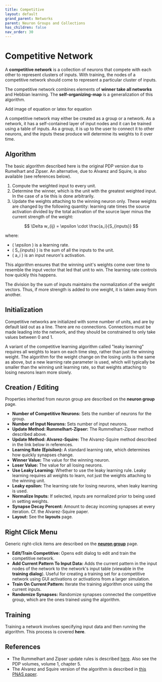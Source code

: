 ```yaml
---
title: Competitive
layout: default
grand_parent: Networks
parent: Neuron Groups and Collections
has_children: false
nav_order: 30
---
```


# Competitive Network

A **competitive network** is a collection of neurons that compete with each other to represent clusters of inputs. With training, the nodes of a competitive network should come to represent a particular cluster of inputs.

The competitive network combines elements of **winner take all networks** and Hebbian learning. The **self-organizing-map** is a generalization of this algorithm.

<!-- TODO --> Add image of equation or latex for equation  

A competitive network may either be created as a group or a network. As a network, it has a self-contained layer of input nodes and it can be trained using a table of inputs. As a group, it is up to the user to connect it to other neurons, and the inputs these produce will determine its weights to it over time.

## Algorithm

The basic algorithm described here is the original PDP version due to Rumelhart and Zipser. An alternative, due to Alvarez and Squire, is also available (see references below).

1) Compute the weighted input to every unit.
2) Determine the winner, which is the unit with the greatest weighted input. In the case of a tie this is done arbitrarily.
3) Update the weights attaching to the winning neuron only. These weights are changed by the following quantity: learning rate times the source activation divided by the total activation of the source layer minus the current strength of the weight:

$$ \Delta w_{ij} = \epsilon \cdot \frac{a_i}{S_{inputs}} $$

where:
- \( \epsilon \) is a learning rate.
- \( S_{inputs} \) is the sum of all the inputs to the unit.
- \( a_i \) is an input neuron's activation.

This algorithm ensures that the winning unit's weights come over time to resemble the input vector that led that unit to win. The learning rate controls how quickly this happens.

The division by the sum of inputs maintains the normalization of the weight vectors. Thus, if more strength is added to one weight, it is taken away from another.

## Initialization

Competitive networks are initialized with some number of units, and are by default laid out as a line. There are no connections. Connections must be made leading into the network, and they should be constrained to only take values between 0 and 1.

A variant of the competitive learning algorithm called "leaky learning" requires all weights to learn on each time step, rather than just the winning weight. The algorithm for the weight change on the losing units is the same as above, but a new learning rate parameter is used, which will typically be smaller than the winning unit learning rate, so that weights attaching to losing neurons learn more slowly.

## Creation / Editing

Properties inherited from neuron group are described on the **neuron group** page.

- **Number of Competitive Neurons:** Sets the number of neurons for the group.
- **Number of Input Neurons:** Sets number of input neurons.
- **Update Method: Rummelhart-Zipser:** The Rummelhart-Zipser method described above.
- **Update Method: Alvarez-Squire:** The Alvarez-Squire method described in the link below in references.
- **Learning Rate (Episilon):** A standard learning rate, which determines how quickly synapses change.
- **Winner Value:** The value for the winning neuron.
- **Loser Value:** The value for all losing neurons.
- **Use Leaky Learning:** Whether to use the leaky learning rule. Leaky learning requires all weights to learn, not just the weights attaching to the winning unit.
- **Leaky epsilon:** The learning rate for losing neurons, when leaky learning is used.
- **Normalize Inputs:** If selected, inputs are normalized prior to being used in setting weights.
- **Synapse Decay Percent:** Amount to decay incoming synapses at every iteration. Cf. the Alvarez-Squire paper.
- **Layout:** See the **layouts** page.

## Right Click Menu

Generic right-click items are described on the **[neuron group](index.html)** page.

- **Edit/Train Competitive:** Opens edit dialog to edit and train the competitive network.
- **Add Current Pattern To Input Data:** Adds the current pattern in the input nodes of the network to the network's input table (viewable in the **training dialog**). Useful for creating a training set for a competitive network using GUI activations or activations from a larger simulation.
- **Train On Current Pattern:** Iterate the training algorithm once using the current inputs.
- **Randomize Synapses:** Randomize synapses connected the competitive group, which are the ones trained using the algorithm.

## Training

Training a network involves specifying input data and then running the algorithm. This process is covered **here**.

## References

- The Rummelhart and Zipser update rules is described [here](https://web.stanford.edu/group/pdplab/pdphandbook/handbookch7.html). Also see the PDP volumes, volume 1, chapter 5.
- The Alvarez and Squire version of the algorithm is described in [this PNAS paper](http://www.pnas.org/content/91/15/7041.full.pdf).
